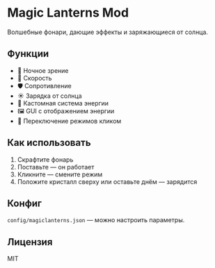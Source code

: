 # Magic Lanterns Mod

Волшебные фонари, дающие эффекты и заряжающиеся от солнца.

## Функции
- 🌙 Ночное зрение
- 🏃 Скорость
- 🛡️ Сопротивление
- ☀️ Зарядка от солнца
- 🔋 Кастомная система энергии
- 🖼️ GUI с отображением энергии
- 🔘 Переключение режимов кликом

## Как использовать
1. Скрафтите фонарь
2. Поставьте — он работает
3. Кликните — смените режим
4. Положите кристалл сверху или оставьте днём — зарядится

## Конфиг
`config/magiclanterns.json` — можно настроить параметры.

## Лицензия
MIT